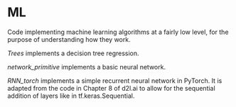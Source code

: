 # ML

Code implementing machine learning algorithms at a fairly low level, for the purpose of understanding how they work. 

*Trees* implements a decision tree regression. 

*network_primitive* implements a basic neural network. 

*RNN_torch* implements a simple recurrent neural network in PyTorch. It is adapted from the code in Chapter 8 of d2l.ai to allow for the sequential addition of layers like in tf.keras.Sequential. 
